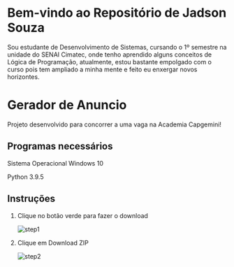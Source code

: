 # Bem-vindo ao Repositório de Jadson Souza
 Sou estudante de Desenvolvimento de Sistemas, cursando o 1º semestre
 na unidade do SENAI Cimatec, onde tenho aprendido alguns conceitos de
 Lógica de Programação, atualmente, estou bastante empolgado com o curso
 pois tem ampliado a minha mente e feito eu enxergar novos horizontes.

# Gerador de Anuncio
 Projeto desenvolvido para concorrer a uma vaga na Academia Capgemini!
 
## Programas necessários
 Sistema Operacional Windows 10
 
 Python 3.9.5
 
## Instruções
1. Clique no botão verde para fazer o download

    ![step1](link)

2. Clique em Download ZIP

    ![step2](link)
 
 
